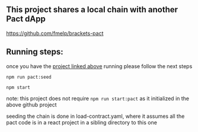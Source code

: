## This project shares a local chain with another Pact dApp

https://github.com/fmelp/brackets-pact

## Running steps:

once you have the [project linked above](https://github.com/fmelp/brackets-pact) running please follow the next steps

```
npm run pact:seed
```
```
npm start
```

note: this project does not require ```npm run start:pact``` as it initialized in the above github project

seeding the chain is done in load-contract.yaml, where it assumes all the pact code is in a react project in a sibling directory to this one
